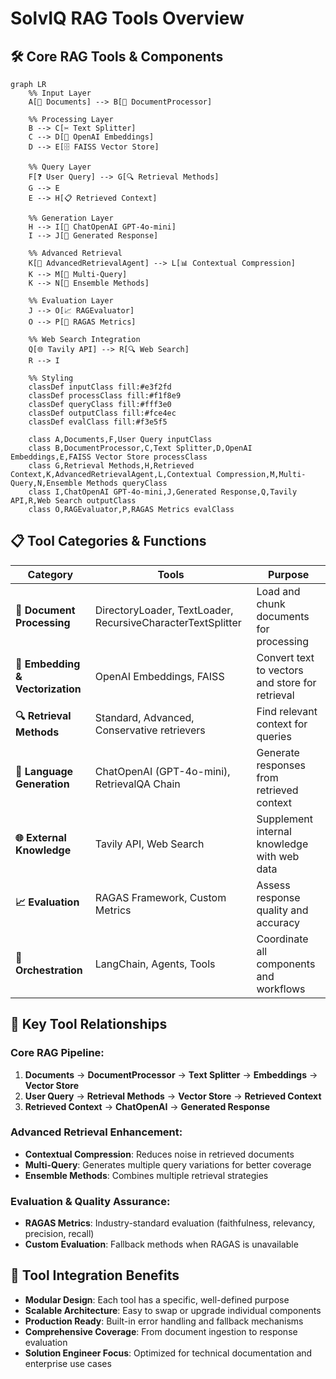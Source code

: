# SolvIQ RAG Tools Overview

## 🛠️ Core RAG Tools & Components

```mermaid
graph LR
    %% Input Layer
    A[📄 Documents] --> B[🔧 DocumentProcessor]
    
    %% Processing Layer
    B --> C[✂️ Text Splitter]
    C --> D[🧠 OpenAI Embeddings]
    D --> E[🗄️ FAISS Vector Store]
    
    %% Query Layer
    F[❓ User Query] --> G[🔍 Retrieval Methods]
    G --> E
    E --> H[📋 Retrieved Context]
    
    %% Generation Layer
    H --> I[🤖 ChatOpenAI GPT-4o-mini]
    I --> J[💬 Generated Response]
    
    %% Advanced Retrieval
    K[🔧 AdvancedRetrievalAgent] --> L[📊 Contextual Compression]
    K --> M[🔄 Multi-Query]
    K --> N[🎯 Ensemble Methods]
    
    %% Evaluation Layer
    J --> O[📈 RAGEvaluator]
    O --> P[🎯 RAGAS Metrics]
    
    %% Web Search Integration
    Q[🌐 Tavily API] --> R[🔍 Web Search]
    R --> I
    
    %% Styling
    classDef inputClass fill:#e3f2fd
    classDef processClass fill:#f1f8e9
    classDef queryClass fill:#fff3e0
    classDef outputClass fill:#fce4ec
    classDef evalClass fill:#f3e5f5
    
    class A,Documents,F,User Query inputClass
    class B,DocumentProcessor,C,Text Splitter,D,OpenAI Embeddings,E,FAISS Vector Store processClass
    class G,Retrieval Methods,H,Retrieved Context,K,AdvancedRetrievalAgent,L,Contextual Compression,M,Multi-Query,N,Ensemble Methods queryClass
    class I,ChatOpenAI GPT-4o-mini,J,Generated Response,Q,Tavily API,R,Web Search outputClass
    class O,RAGEvaluator,P,RAGAS Metrics evalClass
```

## 📋 **Tool Categories & Functions**

| Category | Tools | Purpose |
|----------|-------|---------|
| **📄 Document Processing** | DirectoryLoader, TextLoader, RecursiveCharacterTextSplitter | Load and chunk documents for processing |
| **🧠 Embedding & Vectorization** | OpenAI Embeddings, FAISS | Convert text to vectors and store for retrieval |
| **🔍 Retrieval Methods** | Standard, Advanced, Conservative retrievers | Find relevant context for queries |
| **🤖 Language Generation** | ChatOpenAI (GPT-4o-mini), RetrievalQA Chain | Generate responses from retrieved context |
| **🌐 External Knowledge** | Tavily API, Web Search | Supplement internal knowledge with web data |
| **📈 Evaluation** | RAGAS Framework, Custom Metrics | Assess response quality and accuracy |
| **🔧 Orchestration** | LangChain, Agents, Tools | Coordinate all components and workflows |

## 🎯 **Key Tool Relationships**

### **Core RAG Pipeline:**
1. **Documents** → **DocumentProcessor** → **Text Splitter** → **Embeddings** → **Vector Store**
2. **User Query** → **Retrieval Methods** → **Vector Store** → **Retrieved Context**
3. **Retrieved Context** → **ChatOpenAI** → **Generated Response**

### **Advanced Retrieval Enhancement:**
- **Contextual Compression**: Reduces noise in retrieved documents
- **Multi-Query**: Generates multiple query variations for better coverage
- **Ensemble Methods**: Combines multiple retrieval strategies

### **Evaluation & Quality Assurance:**
- **RAGAS Metrics**: Industry-standard evaluation (faithfulness, relevancy, precision, recall)
- **Custom Evaluation**: Fallback methods when RAGAS is unavailable

## 🚀 **Tool Integration Benefits**

- **Modular Design**: Each tool has a specific, well-defined purpose
- **Scalable Architecture**: Easy to swap or upgrade individual components
- **Production Ready**: Built-in error handling and fallback mechanisms
- **Comprehensive Coverage**: From document ingestion to response evaluation
- **Solution Engineer Focus**: Optimized for technical documentation and enterprise use cases
